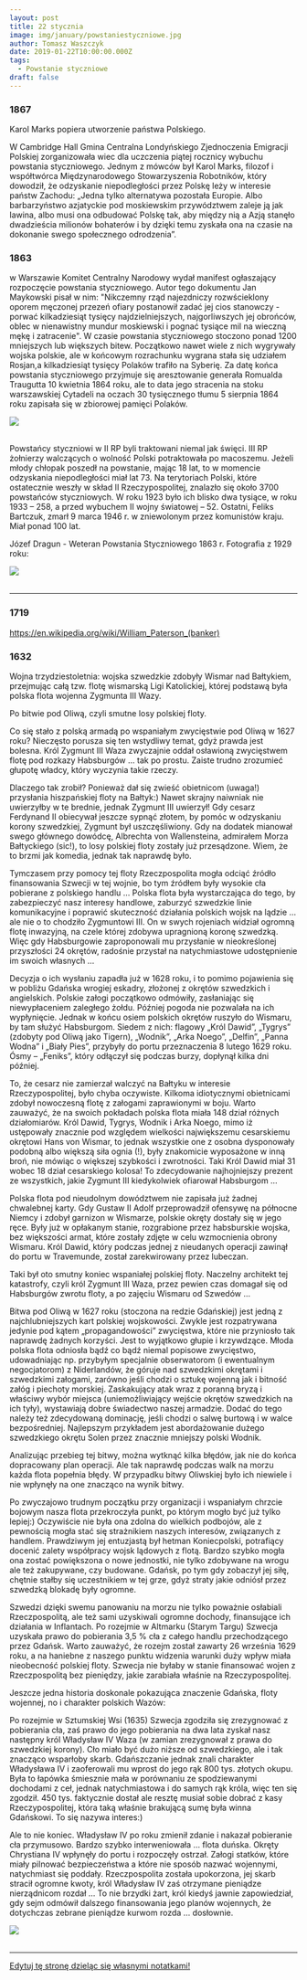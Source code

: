 ```yaml
---
layout: post
title: 22 stycznia
image: img/january/powstaniestyczniowe.jpg
author: Tomasz Waszczyk
date: 2019-01-22T10:00:00.000Z
tags:
  - Powstanie styczniowe
draft: false  
---
```


### 1867

Karol Marks popiera utworzenie państwa Polskiego.

W Cambridge Hall Gmina Centralna Londyńskiego Zjednoczenia Emigracji Polskiej zorganizowała wiec dla uczczenia piątej rocznicy wybuchu powstania styczniowego. Jednym z mówców był Karol Marks, filozof i współtwórca Międzynarodowego Stowarzyszenia Robotników, który dowodził, że odzyskanie niepodległości przez Polskę leży w interesie państw Zachodu: „Jedna tylko alternatywa pozostała Europie. Albo barbarzyństwo azjatyckie pod moskiewskim przywództwem zaleje ją jak lawina, albo musi ona odbudować Polskę tak, aby między nią a Azją stanęło dwadzieścia milionów bohaterów i by dzięki temu zyskała ona na czasie na dokonanie swego społecznego odrodzenia”.

### 1863

w Warszawie Komitet Centralny Narodowy wydał manifest ogłaszający rozpoczęcie powstania styczniowego. Autor tego dokumentu Jan Maykowski pisał w nim:
"Nikczemny rząd najezdniczy rozwścieklony
oporem męczonej przezeń ofiary postanowił
zadać jej cios stanowczy - porwać kilkadziesiąt
tysięcy najdzielniejszych, najgorliwszych jej
obrońców, oblec w nienawistny mundur
moskiewski i pognać tysiące mil na wieczną
mękę i zatracenie".
W czasie powstania styczniowego stoczono ponad 1200 mniejszych lub większych bitew. Początkowo nawet wiele z nich wygrywały wojska polskie, ale w końcowym rozrachunku wygrana stała się udziałem Rosjan,a kilkadziesiąt tysięcy Polaków trafiło na Syberię.
Za datę końca powstania styczniowego przyjmuje się aresztowanie generała Romualda Traugutta 10 kwietnia 1864 roku, ale to data jego stracenia na stoku warszawskiej Cytadeli na oczach 30 tysięcznego tłumu 5 sierpnia 1864 roku zapisała się w zbiorowej pamięci Polaków.

<img src="./img/january/powstaniestyczniowe.jpg"/><br><br>

Powstańcy styczniowi w II RP byli traktowani niemal jak święci. III RP żołnierzy walczących o wolność Polski potraktowała po macoszemu.
Jeżeli młody chłopak poszedł na powstanie, mając 18 lat, to w momencie odzyskania niepodległości miał lat 73. Na terytoriach Polski, które ostatecznie weszły w skład II Rzeczypospolitej, znalazło się około 3700 powstańców styczniowych. W roku 1923 było ich blisko dwa tysiące, w roku 1933 – 258, a przed wybuchem II wojny światowej – 52. Ostatni, Feliks Bartczuk, zmarł 9 marca 1946 r. w zniewolonym przez komunistów kraju. Miał ponad 100 lat.

Józef Dragun - Weteran Powstania Styczniowego 1863 r.
Fotografia z 1929 roku:

<img src="./img/january/jozef.jpg"/><br><br>

---

### 1719

https://en.wikipedia.org/wiki/William_Paterson_(banker)

### 1632

Wojna trzydziestoletnia: wojska szwedzkie zdobyły Wismar nad Bałtykiem, przejmując całą tzw. flotę wismarską Ligi Katolickiej, której podstawą była polska flota wojenna Zygmunta III Wazy.

Po bitwie pod Oliwą, czyli smutne losy polskiej floty.

Co się stało z polską armadą po wspaniałym zwycięstwie pod Oliwą w 1627 roku? Nieczęsto porusza się ten wstydliwy temat, gdyż prawda jest bolesna. Król Zygmunt III Waza zwyczajnie oddał osławioną zwycięstwem flotę pod rozkazy Habsburgów … tak po prostu. Zaiste trudno zrozumieć głupotę władcy, który wyczynia takie rzeczy.

Dlaczego tak zrobił? Ponieważ dał się zwieść obietnicom (uwaga!) przysłania hiszpańskiej floty na Bałtyk:) Nawet skrajny naiwniak nie uwierzyłby w te brednie, jednak Zygmunt III uwierzył! Gdy cesarz Ferdynand II obiecywał jeszcze sypnąć złotem, by pomóc w odzyskaniu korony szwedzkiej, Zygmunt był uszczęśliwiony. Gdy na dodatek mianował swego głównego dowódcę, Albrechta von Wallensteina, admirałem Morza Bałtyckiego (sic!), to losy polskiej floty zostały już przesądzone. Wiem, że to brzmi jak komedia, jednak tak naprawdę było.

Tymczasem przy pomocy tej floty Rzeczpospolita mogła odciąć źródło finansowania Szwecji w tej wojnie, bo tym źródłem były wysokie cła pobierane z polskiego handlu … Polska flota była wystarczająca do tego, by zabezpieczyć nasz interesy handlowe, zaburzyć szwedzkie linie komunikacyjne i poprawić skuteczność działania polskich wojsk na lądzie … ale nie o to chodziło Zygmuntowi III. On w swych rojeniach widział ogromną flotę inwazyjną, na czele której zdobywa upragnioną koronę szwedzką. Więc gdy Habsburgowie zaproponowali mu przysłanie w nieokreślonej przyszłości 24 okrętów, radośnie przystał na natychmiastowe udostępnienie im swoich własnych …

Decyzja o ich wysłaniu zapadła już w 1628 roku, i to pomimo pojawienia się w pobliżu Gdańska wrogiej eskadry, złożonej z okrętów szwedzkich i angielskich. Polskie załogi początkowo odmówiły, zasłaniając się niewypłaceniem zaległego żołdu. Później pogoda nie pozwalała na ich wypłynięcie. Jednak w końcu osiem polskich okrętów ruszyło do Wismaru, by tam służyć Habsburgom. Siedem z nich: flagowy „Król Dawid”, „Tygrys” (zdobyty pod Oliwą jako Tigern), „Wodnik”, „Arka Noego”, „Delfin”, „Panna Wodna” i „Biały Pies”, przybyły do portu przeznaczenia 8 lutego 1629 roku. Ósmy – „Feniks”, który odłączył się podczas burzy, dopłynął kilka dni później.

To, że cesarz nie zamierzał walczyć na Bałtyku w interesie Rzeczypospolitej, było chyba oczywiste. Kilkoma idiotycznymi obietnicami zdobył nowoczesną flotę z załogami zaprawionymi w boju. Warto zauważyć, że na swoich pokładach polska flota miała 148 dział różnych działomiarów. Król Dawid, Tygrys, Wodnik i Arka Noego, mimo iż ustępowały znacznie pod względem wielkości największemu cesarskiemu okrętowi Hans von Wismar, to jednak wszystkie one z osobna dysponowały podobną albo większą siła ognia (!), były znakomicie wyposażone w inną broń, nie mówiąc o większej szybkości i zwrotności. Taki Król Dawid miał 31 wobec 18 dział cesarskiego kolosa! To zdecydowanie najhojniejszy prezent ze wszystkich, jakie Zygmunt III kiedykolwiek ofiarował Habsburgom …

Polska flota pod nieudolnym dowództwem nie zapisała już żadnej chwalebnej karty. Gdy Gustaw II Adolf przeprowadził ofensywę na północne Niemcy i zdobył garnizon w Wismarze, polskie okręty dostały się w jego ręce. Były już w opłakanym stanie, rozgrabione przez habsburskie wojska, bez większości armat, które zostały zdjęte w celu wzmocnienia obrony Wismaru. Król Dawid, który podczas jednej z nieudanych operacji zawinął do portu w Travemunde, został zarekwirowany przez lubeczan.

Taki był oto smutny koniec wspaniałej polskiej floty. Naczelny architekt tej katastrofy, czyli król Zygmunt III Waza, przez pewien czas domagał się od Habsburgów zwrotu floty, a po zajęciu Wismaru od Szwedów …

Bitwa pod Oliwą w 1627 roku (stoczona na redzie Gdańskiej) jest jedną z najchlubniejszych kart polskiej wojskowości. Zwykle jest rozpatrywana jedynie pod kątem „propagandowości” zwycięstwa, które nie przyniosło tak naprawdę żadnych korzyści. Jest to wyjątkowo głupie i krzywdzące. Młoda polska flota odniosła bądź co bądź niemal popisowe zwycięstwo, udowadniając np. przybyłym specjalnie obserwatorom (i ewentualnym negocjatorom) z Niderlandów, że góruje nad szwedzkimi okrętami i szwedzkimi załogami, zarówno jeśli chodzi o sztukę wojenną jak i bitność załóg i piechoty morskiej. Zaskakujący atak wraz z poranną bryzą i właściwy wybór miejsca (uniemożliwiający wejście okrętów szwedzkich na ich tyły), wystawiają dobre świadectwo naszej armadzie. Dodać do tego należy też zdecydowaną dominację, jeśli chodzi o salwę burtową i w walce bezpośredniej. Najlepszym przykładem jest abordażowanie dużego szwedzkiego okrętu Solen przez znacznie mniejszy polski Wodnik.

Analizując przebieg tej bitwy, można wytknąć kilka błędów, jak nie do końca dopracowany plan operacji. Ale tak naprawdę podczas walk na morzu każda flota popełnia błędy. W przypadku bitwy Oliwskiej było ich niewiele i nie wpłynęły na one znacząco na wynik bitwy.

Po zwyczajowo trudnym początku przy organizacji i wspaniałym chrzcie bojowym nasza flota przekroczyła punkt, po którym mogło być już tylko lepiej:) Oczywiście nie była ona zdolna do wielkich podbojów, ale z pewnością mogła stać się strażnikiem naszych interesów, związanych z handlem. Prawdziwym jej entuzjastą był hetman Koniecpolski, potrafiący docenić zalety współpracy wojsk lądowych z flotą. Bardzo szybko mogła ona zostać powiększona o nowe jednostki, nie tylko zdobywane na wrogu ale też zakupywane, czy budowane. Gdańsk, po tym gdy zobaczył jej siłę, chętnie stałby się uczestnikiem w tej grze, gdyż straty jakie odniósł przez szwedzką blokadę były ogromne.

Szwedzi dzięki swemu panowaniu na morzu nie tylko poważnie osłabiali Rzeczpospolitą, ale też sami uzyskiwali ogromne dochody, finansujące ich działania w Inflantach. Po rozejmie w Altmarku (Starym Targu) Szwecja uzyskała prawo do pobierania 3,5 % cła z całego handlu przechodzącego przez Gdańsk. Warto zauważyć, że rozejm został zawarty 26 września 1629 roku, a na haniebne z naszego punktu widzenia warunki duży wpływ miała nieobecność polskiej floty. Szwecja nie byłaby w stanie finansować wojen z Rzeczpospolitą bez pieniędzy, jakie zarabiała właśnie na Rzeczypospolitej.

Jeszcze jedna historia doskonale pokazująca znaczenie Gdańska, floty wojennej, no i charakter polskich Wazów:

Po rozejmie w Sztumskiej Wsi (1635) Szwecja zgodziła się zrezygnować z pobierania cła, zaś prawo do jego pobierania na dwa lata zyskał nasz następny król Władysław IV Waza (w zamian zrezygnował z prawa do szwedzkiej korony). Cło miało być dużo niższe od szwedzkiego, ale i tak znacząco wsparłoby skarb. Gdańszczanie jednak znali charakter Władysława IV i zaoferowali mu wprost do jego rąk 800 tys. złotych okupu. Była to łapówka śmiesznie mała w porównaniu ze spodziewanymi dochodami z ceł, jednak natychmiastowa i do samych rąk króla, więc ten się zgodził. 450 tys. faktycznie dostał ale resztę musiał sobie dobrać z kasy Rzeczypospolitej, która taką właśnie brakującą sumę była winna Gdańskowi. To się nazywa interes:)

Ale to nie koniec. Władysław IV po roku zmienił zdanie i nakazał pobieranie cła przymusowo. Bardzo szybko interweniowała … flota duńska. Okręty Chrystiana IV wpłynęły do portu i rozpoczęły ostrzał. Załogi statków, które miały pilnować bezpieczeństwa a które nie sposób nazwać wojennymi, natychmiast się poddały. Rzeczpospolita została upokorzona, jej skarb stracił ogromne kwoty, król Władysław IV zaś otrzymane pieniądze nierządnicom rozdał … To nie brzydki żart, król kiedyś jawnie zapowiedział, gdy sejm odmówił dalszego finansowania jego planów wojennych, że dotychczas zebrane pieniądze kurwom rozda … dosłownie.

<img src="./img/january/szwedzi.jpg"/><br><br>

---

<a href="https://github.com/TomaszWaszczyk/historia.waszczyk.com/edit/master/src/content/january-1.md" target="_blank">Edytuj tę stronę dzieląc się własnymi notatkami!</a>
